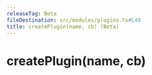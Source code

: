 ```yaml
---
releaseTag: Beta
fileDestination: src/modules/plugins.ts#L48
title: createPlugin(name, cb) (Beta)
---
```


# createPlugin(name, cb)
